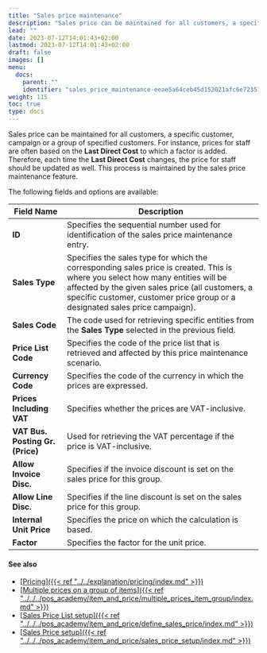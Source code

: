 ```yaml
---
title: "Sales price maintenance"
description: "Sales price can be maintained for all customers, a specific customer, campaign or a group of specified customers."
lead: ""
date: 2023-07-12T14:01:43+02:00
lastmod: 2023-07-12T14:01:43+02:00
draft: false
images: []
menu:
  docs:
    parent: ""
    identifier: "sales_price_maintenance-eeae5a64ceb45d152021afc6e72357de"
weight: 115
toc: true
type: docs
---
```


Sales price can be maintained for all customers, a specific customer, campaign or a group of specified customers. For instance, prices for staff are often based on the **Last Direct Cost** to which a factor is added. Therefore, each time the **Last Direct Cost** changes, the price for staff should be updated as well. This process is maintained by the sales price maintenance feature. 

The following fields and options are available:

| Field Name      | Description |
| ----------- | ----------- |
| **ID** | Specifies the sequential number used for identification of the sales price maintenance entry. |
| **Sales Type** | Specifies the sales type for which the corresponding sales price is created. This is where you select how many entities will be affected by the given sales price (all customers, a specific customer, customer price group or a designated sales price campaign). |
| **Sales Code** | The code used for retrieving specific entities from the **Sales Type** selected in the previous field. |
| **Price List Code** | Specifies the code of the price list that is retrieved and affected by this price maintenance scenario. |
| **Currency Code** | Specifies the code of the currency in which the prices are expressed. |
| **Prices Including VAT** | Specifies whether the prices are VAT-inclusive. |
| **VAT Bus. Posting Gr. (Price)** | Used for retrieving the VAT percentage if the price is VAT-inclusive. |
| **Allow Invoice Disc.** | Specifies if the invoice discount is set on the sales price for this group. |
| **Allow Line Disc.** | Specifies if the line discount is set on the sales price for this group. | 
| **Internal Unit Price** | Specifies the price on which the calculation is based. |
| **Factor** | Specifies the factor for the unit price. | 

#### See also

- [<ins>Pricing<ins>]({{< ref "../../explanation/pricing/index.md" >}})
- [<ins>Multiple prices on a group of items<ins>]({{< ref "../../../pos_academy/item_and_price/multiple_prices_item_group/index.md" >}})
- [<ins>Sales Price List setup<ins>]({{< ref "../../../pos_academy/item_and_price/define_sales_price/index.md" >}})
- [<ins>Sales Price setup<ins>]({{< ref "../../../pos_academy/item_and_price/sales_price_setup/index.md" >}})
